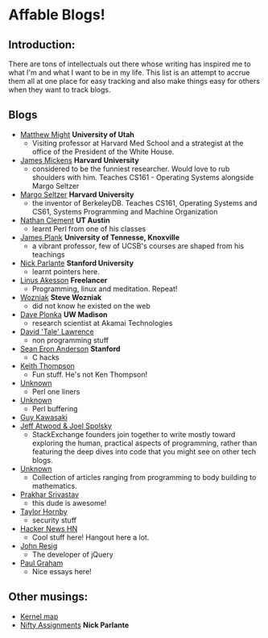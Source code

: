 # Affable Blogs!

Introduction:
-------------

There are tons of intellectuals out there whose writing has inspired me to what
I'm and what I want to be in my life. This list is an attempt to accrue them all
at one place for easy tracking and also make things easy for others when they
want to track blogs.

Blogs
-----

- [Matthew Might](http://matt.might.net/) **University of Utah**
	- Visiting professor at Harvard Med School and a strategist at the office
	  of the President of the White House.
- [James Mickens](http://mickens.seas.harvard.edu/wisdom-james-mickens) **Harvard University**
	- considered to be the funniest researcher. Would love to rub shoulders with him. Teaches CS161 - Operating Systems alongside Margo Seltzer
- [Margo Seltzer](https://www.eecs.harvard.edu/margo/) **Harvard University**
	- the inventor of BerkeleyDB. Teaches CS161, Operating Systems and CS61, Systems Programming and Machine Organization
- [Nathan Clement](https://www.cs.utexas.edu/~nclement/index.html) **UT Austin**
	- learnt Perl from one of his classes
- [James Plank](http://web.eecs.utk.edu/~plank/) **University of Tennesse, Knoxville**
	- a vibrant professor, few of UCSB's courses are shaped from his teachings
- [Nick Parlante](https://cs.stanford.edu/people/nick/) **Stanford University**
	- learnt pointers here.
- [Linus Akesson](http://www.linusakesson.net/pages/me.php) **Freelancer**
	- Programming, linux and meditation. Repeat!
- [Wozniak](http://www.woz.org/) **Steve Wozniak**
	- did not know he existed on the web
- [Dave Plonka](http://pages.cs.wisc.edu/~plonka/) **UW Madison**
	- research scientist at Akamai Technologies
- [David 'Tale' Lawrence](http://www.dd.org/~tale/)
	- non programming stuff
- [Sean Eron Anderson](http://graphics.stanford.edu/~seander/bithacks.html) **Stanford**
	- C hacks
- [Keith Thompson](http://keith-s-thompson.github.io/) 
	- Fun stuff. He's not Ken Thompson!
- [Unknown](http://www.catonmat.net/download/perl1line.txt) 
	- Perl one liners
- [Unknown](http://perl.plover.com/FAQs/Buffering.html) 
	- Perl buffering
- [Guy Kawasaki](http://guykawasaki.com/guy-kawasaki/)
- [Jeff Atwood & Joel Spolsky](https://blog.codinghorror.com/)
	- StackExchange founders join together to write mostly toward exploring
	  the human, practical aspects of programming, rather than featuring the
	  deep dives into code that you might see on other tech blogs.
- [Unknown](http://patorjk.com/blog/about/)
	- Collection of articles ranging from programming to body building to
	  mathematics.
- [Prakhar Srivastav](http://prakhar.me/)
	- this dude is awesome!
- [Taylor Hornby](https://defuse.ca/)
	- security stuff
- [Hacker News HN](https://news.ycombinator.com/)
	- Cool stuff here! Hangout here a lot.
- [John Resig](http://ejohn.org/)
	- The developer of jQuery
- [Paul Graham](http://www.paulgraham.com/)
	- Nice essays here!

Other musings:
--------------

 - [Kernel map](http://www.makelinux.net/kernel_map/)
 - [Nifty Assignments](http://nifty.stanford.edu/) **Nick Parlante**
